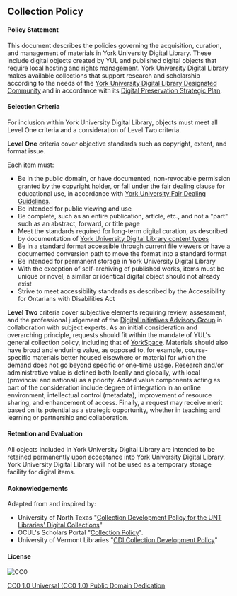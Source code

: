 ## Collection Policy

#### Policy Statement

This document describes the policies governing the acquisition, curation, and management of materials in York University Digital Library. These include digital objects created by YUL and published digital objects that require local hosting and rights management. York University Digital Library makes available collections that support research and scholarship according to the needs of the [York University Digital Library Designated Community](https://digital.library.yorku.ca/documentation/digital-preservation-designated-community-definition) and in accordance with its [Digital Preservation Strategic Plan](https://digital.library.yorku.ca/documentation/digital-preservation-strategic-plan).
  
#### Selection Criteria

For inclusion within York University Digital Library, objects must meet all Level One criteria and a consideration of Level Two criteria.

**Level One** criteria cover objective standards such as copyright, extent, and format issue.

Each item must:

* Be in the public domain, or have documented, non-revocable permission granted by the copyright holder, or fall under the fair dealing clause for educational use, in accordance with [York University Fair Dealing Guidelines](http://copyright.info.yorku.ca/fair-dealing-requirements-for-york-faculty-and-staff/).
* Be intended for public viewing and use
* Be complete, such as an entire publication, article, etc., and not a "part" such as an abstract, forward, or title page
* Meet the standards required for long-term digital curation, as described by documentation of [York University Digital Library content types](https://digital.library.yorku.ca/documentation/content-types)  
* Be in a standard format accessible through current file viewers or have a documented conversion path to move the format into a standard format
* Be intended for permanent storage in York University Digital Library
* With the exception of self-archiving of published works, items must be unique or novel, a similar or identical digital object should not already exist
* Strive to meet accessibility standards as described by the Accessibility for Ontarians with Disabilities Act

**Level Two** criteria cover subjective elements requiring review, assessment, and the professional judgement of the [Digital Initiatives Advisory Group](http://www.library.yorku.ca/web/collections/digitalscholarship/diag-requests/) in collaboration with subject experts. As an initial consideration and overarching principle, requests should fit within the mandate of YUL's general collection policy, including that of [YorkSpace](http://yorkspace.library.yorku.ca/xmlui/). Materials should also have broad and enduring value, as opposed to, for example, course-specific materials better housed elsewhere or material for which the demand does not go beyond specific or one-time usage. Research and/or administrative value is defined both locally and globally, with local (provincial and national) as a priority. Added value components acting as part of the consideration include degree of integration in an online environment, intellectual control (metadata), improvement of resource sharing, and enhancement of access. Finally, a request may receive merit based on its potential as a strategic opportunity, whether in teaching and learning or partnership and collaboration.

#### Retention and Evaluation

All objects included in York University Digital Library are intended to be retained permanently upon acceptance into York University Digital Library. York University Digital Library will not be used as a temporary storage facility for digital items.

#### Acknowledgements

Adapted from and inspired by:

* University of North Texas "[Collection Development Policy for the UNT Libraries' Digital Collections](http://www.library.unt.edu/policies/collection-development/collection-development-policy-unt-libraries-digital-collections)"
* OCUL's Scholars Portal "[Collection Policy](https://spotdocs.scholarsportal.info/display/OAIS/Collection+Policy)".
* University of Vermont Libraries "[CDI Collection Development Policy](http://cdi.uvm.edu/about/colldev)"

#### License

![CC0](http://i.creativecommons.org/p/zero/1.0/88x31.png "CC0")

[CC0 1.0 Universal (CC0 1.0) Public Domain Dedication](http://creativecommons.org/publicdomain/zero/1.0/)
